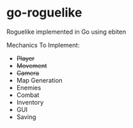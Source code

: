 # go-roguelike

Roguelike implemented in Go using ebiten

Mechanics To Implement:
 - <s>Player</s> 
 - <s>Movement</s>
 - <s>Camera</s>
 - Map Generation
 - Enemies
 - Combat
 - Inventory
 - GUI
 - Saving

